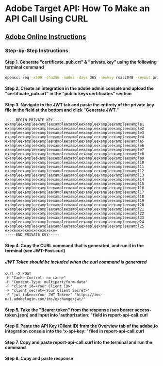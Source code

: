 # Adobe Target API: How To Make an API Call Using CURL

## [Adobe Online Instructions](https://www.adobe.io/authentication/auth-methods.html#!adobeio/adobeio-documentation/master/auth/JWTAuthenticationQuickStart.md)

### Step-by-Step Instructions

#### Step 1. Generate "certificate_pub.crt" & "private.key" using the following terminal command

```bash
openssl req -x509 -sha256 -nodes -days 365 -newkey rsa:2048 -keyout private.key -out certificate_pub.crt
```

#### Step 2. Create an integration in the adobe admin console and upload the "certificate_pub.crt" in the "public keys certificates" section

<!-- ![Adobe I/O Console Integration section](auth_jwtqs_03.png) -->

#### Step 3. Navigate to the JWT tab and paste the entirety of the private.key file in the field at the bottom and click "Generate JWT."

```key
-----BEGIN PRIVATE KEY-----
exampleexampleexampleexampleexampleexampleexampleexampleexample1
exampleexampleexampleexampleexampleexampleexampleexampleexample2
exampleexampleexampleexampleexampleexampleexampleexampleexample3
exampleexampleexampleexampleexampleexampleexampleexampleexample4
exampleexampleexampleexampleexampleexampleexampleexampleexample5
exampleexampleexampleexampleexampleexampleexampleexampleexample6
exampleexampleexampleexampleexampleexampleexampleexampleexample7
exampleexampleexampleexampleexampleexampleexampleexampleexample8
exampleexampleexampleexampleexampleexampleexampleexampleexample9
exampleexampleexampleexampleexampleexampleexampleexampleexampl10
exampleexampleexampleexampleexampleexampleexampleexampleexampl11
exampleexampleexampleexampleexampleexampleexampleexampleexampl12
exampleexampleexampleexampleexampleexampleexampleexampleexampl13
exampleexampleexampleexampleexampleexampleexampleexampleexampl14
exampleexampleexampleexampleexampleexampleexampleexampleexampl15
exampleexampleexampleexampleexampleexampleexampleexampleexampl16
exampleexampleexampleexampleexampleexampleexampleexampleexampl17
exampleexampleexampleexampleexampleexampleexampleexampleexampl18
exampleexampleexampleexampleexampleexampleexampleexampleexampl19
exampleexampleexampleexampleexampleexampleexampleexampleexampl20
exampleexampleexampleexampleexampleexampleexampleexampleexampl21
exampleexampleexampleexampleexampleexampleexampleexampleexampl22
exampleexampleexampleexampleexampleexampleexampleexampleexampl23
exampleexampleexampleexampleexampleexampleexampleexampleexampe24
exampleexampleexampleexampleexampleexampleexampleexampleexampl25
exexexexexexexexexexexe=
-----END PRIVATE KEY-----
```

#### Step 4. Copy the CURL command that is generated, and run it in the terminal (see JWT-Post.curl)

<!-- ##### Client ID and Client Secret can be found here -->

<!-- ![Adobe I/O Client Credential Example](auth_jwtqs_04.png) -->

##### JWT Token should be included when the curl command is generated

```curl
curl -X POST
-H "Cache-Control: no-cache"
-H "Content-Type: multipart/form-data"
-F "client_id=<Your Client ID>"
-F "client_secret=<Your Client Secret>"
-F "jwt_token=<Your JWT Token>" "https://ims-na1.adobelogin.com/ims/exchange/jwt/"
```

#### Step 5. Take the "Bearer token" from the response (see bearer access-token.json) and input into 'authorization: ' field in report-api-call.curl

#### Step 6. Paste the API Key (Client ID) from the Overview tab of the adobe.io integration console into the 'x-api-key: ' filed in report-api-call.curl

#### Step 7. Copy and paste report-api-call.curl into the terminal and run the command

#### Step 8. Copy and paste response
